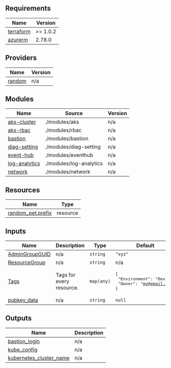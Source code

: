<!-- BEGIN_TF_DOCS -->
## Requirements

| Name | Version |
|------|---------|
| <a name="requirement_terraform"></a> [terraform](#requirement\_terraform) | >= 1.0.2 |
| <a name="requirement_azurerm"></a> [azurerm](#requirement\_azurerm) | 2.78.0 |

## Providers

| Name | Version |
|------|---------|
| <a name="provider_random"></a> [random](#provider\_random) | n/a |

## Modules

| Name | Source | Version |
|------|--------|---------|
| <a name="module_aks-cluster"></a> [aks-cluster](#module\_aks-cluster) | ./modules/aks | n/a |
| <a name="module_aks-rbac"></a> [aks-rbac](#module\_aks-rbac) | ./modules/rbac | n/a |
| <a name="module_bastion"></a> [bastion](#module\_bastion) | ./modules/bastion | n/a |
| <a name="module_diag-setting"></a> [diag-setting](#module\_diag-setting) | ./modules/diag-setting | n/a |
| <a name="module_event-hub"></a> [event-hub](#module\_event-hub) | ./modules/eventhub | n/a |
| <a name="module_log-analytics"></a> [log-analytics](#module\_log-analytics) | ./modules/log-analytics | n/a |
| <a name="module_network"></a> [network](#module\_network) | ./modules/network | n/a |

## Resources

| Name | Type |
|------|------|
| [random_pet.prefix](https://registry.terraform.io/providers/hashicorp/random/latest/docs/resources/pet) | resource |

## Inputs

| Name | Description | Type | Default | Required |
|------|-------------|------|---------|:--------:|
| <a name="input_AdminGroupGUID"></a> [AdminGroupGUID](#input\_AdminGroupGUID) | n/a | `string` | `"xyz"` | no |
| <a name="input_ResourceGroup"></a> [ResourceGroup](#input\_ResourceGroup) | n/a | `string` | n/a | yes |
| <a name="input_Tags"></a> [Tags](#input\_Tags) | Tags for every resource. | `map(any)` | <pre>{<br>  "Environment": "Dev",<br>  "Owner": "my@email.com"<br>}</pre> | no |
| <a name="input_pubkey_data"></a> [pubkey\_data](#input\_pubkey\_data) | n/a | `string` | `null` | no |

## Outputs

| Name | Description |
|------|-------------|
| <a name="output_bastion_login"></a> [bastion\_login](#output\_bastion\_login) | n/a |
| <a name="output_kube_config"></a> [kube\_config](#output\_kube\_config) | n/a |
| <a name="output_kubernetes_cluster_name"></a> [kubernetes\_cluster\_name](#output\_kubernetes\_cluster\_name) | n/a |
<!-- END_TF_DOCS -->